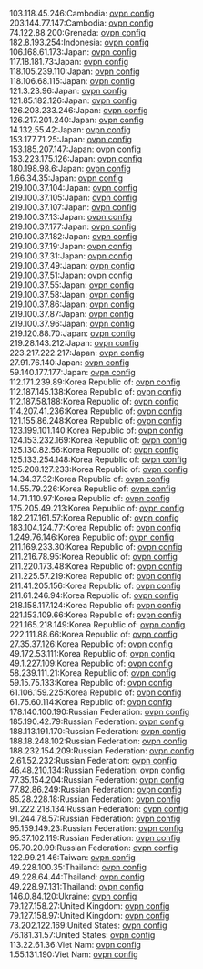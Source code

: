 103.118.45.246:Cambodia: [ovpn config](vpn/103_118_45_246.ovpn)  
203.144.77.147:Cambodia: [ovpn config](vpn/203_144_77_147.ovpn)  
74.122.88.200:Grenada: [ovpn config](vpn/74_122_88_200.ovpn)  
182.8.193.254:Indonesia: [ovpn config](vpn/182_8_193_254.ovpn)  
106.168.61.173:Japan: [ovpn config](vpn/106_168_61_173.ovpn)  
117.18.181.73:Japan: [ovpn config](vpn/117_18_181_73.ovpn)  
118.105.239.110:Japan: [ovpn config](vpn/118_105_239_110.ovpn)  
118.106.68.115:Japan: [ovpn config](vpn/118_106_68_115.ovpn)  
121.3.23.96:Japan: [ovpn config](vpn/121_3_23_96.ovpn)  
121.85.182.126:Japan: [ovpn config](vpn/121_85_182_126.ovpn)  
126.203.233.246:Japan: [ovpn config](vpn/126_203_233_246.ovpn)  
126.217.201.240:Japan: [ovpn config](vpn/126_217_201_240.ovpn)  
14.132.55.42:Japan: [ovpn config](vpn/14_132_55_42.ovpn)  
153.177.71.25:Japan: [ovpn config](vpn/153_177_71_25.ovpn)  
153.185.207.147:Japan: [ovpn config](vpn/153_185_207_147.ovpn)  
153.223.175.126:Japan: [ovpn config](vpn/153_223_175_126.ovpn)  
180.198.98.6:Japan: [ovpn config](vpn/180_198_98_6.ovpn)  
1.66.34.35:Japan: [ovpn config](vpn/1_66_34_35.ovpn)  
219.100.37.104:Japan: [ovpn config](vpn/219_100_37_104.ovpn)  
219.100.37.105:Japan: [ovpn config](vpn/219_100_37_105.ovpn)  
219.100.37.107:Japan: [ovpn config](vpn/219_100_37_107.ovpn)  
219.100.37.13:Japan: [ovpn config](vpn/219_100_37_13.ovpn)  
219.100.37.177:Japan: [ovpn config](vpn/219_100_37_177.ovpn)  
219.100.37.182:Japan: [ovpn config](vpn/219_100_37_182.ovpn)  
219.100.37.19:Japan: [ovpn config](vpn/219_100_37_19.ovpn)  
219.100.37.31:Japan: [ovpn config](vpn/219_100_37_31.ovpn)  
219.100.37.49:Japan: [ovpn config](vpn/219_100_37_49.ovpn)  
219.100.37.51:Japan: [ovpn config](vpn/219_100_37_51.ovpn)  
219.100.37.55:Japan: [ovpn config](vpn/219_100_37_55.ovpn)  
219.100.37.58:Japan: [ovpn config](vpn/219_100_37_58.ovpn)  
219.100.37.86:Japan: [ovpn config](vpn/219_100_37_86.ovpn)  
219.100.37.87:Japan: [ovpn config](vpn/219_100_37_87.ovpn)  
219.100.37.96:Japan: [ovpn config](vpn/219_100_37_96.ovpn)  
219.120.88.70:Japan: [ovpn config](vpn/219_120_88_70.ovpn)  
219.28.143.212:Japan: [ovpn config](vpn/219_28_143_212.ovpn)  
223.217.222.217:Japan: [ovpn config](vpn/223_217_222_217.ovpn)  
27.91.76.140:Japan: [ovpn config](vpn/27_91_76_140.ovpn)  
59.140.177.177:Japan: [ovpn config](vpn/59_140_177_177.ovpn)  
112.171.239.89:Korea Republic of: [ovpn config](vpn/112_171_239_89.ovpn)  
112.187.145.138:Korea Republic of: [ovpn config](vpn/112_187_145_138.ovpn)  
112.187.58.188:Korea Republic of: [ovpn config](vpn/112_187_58_188.ovpn)  
114.207.41.236:Korea Republic of: [ovpn config](vpn/114_207_41_236.ovpn)  
121.155.86.248:Korea Republic of: [ovpn config](vpn/121_155_86_248.ovpn)  
123.199.101.140:Korea Republic of: [ovpn config](vpn/123_199_101_140.ovpn)  
124.153.232.169:Korea Republic of: [ovpn config](vpn/124_153_232_169.ovpn)  
125.130.82.56:Korea Republic of: [ovpn config](vpn/125_130_82_56.ovpn)  
125.133.254.148:Korea Republic of: [ovpn config](vpn/125_133_254_148.ovpn)  
125.208.127.233:Korea Republic of: [ovpn config](vpn/125_208_127_233.ovpn)  
14.34.37.32:Korea Republic of: [ovpn config](vpn/14_34_37_32.ovpn)  
14.55.79.226:Korea Republic of: [ovpn config](vpn/14_55_79_226.ovpn)  
14.71.110.97:Korea Republic of: [ovpn config](vpn/14_71_110_97.ovpn)  
175.205.49.213:Korea Republic of: [ovpn config](vpn/175_205_49_213.ovpn)  
182.217.161.57:Korea Republic of: [ovpn config](vpn/182_217_161_57.ovpn)  
183.104.124.77:Korea Republic of: [ovpn config](vpn/183_104_124_77.ovpn)  
1.249.76.146:Korea Republic of: [ovpn config](vpn/1_249_76_146.ovpn)  
211.169.233.30:Korea Republic of: [ovpn config](vpn/211_169_233_30.ovpn)  
211.216.78.95:Korea Republic of: [ovpn config](vpn/211_216_78_95.ovpn)  
211.220.173.48:Korea Republic of: [ovpn config](vpn/211_220_173_48.ovpn)  
211.225.57.219:Korea Republic of: [ovpn config](vpn/211_225_57_219.ovpn)  
211.41.205.156:Korea Republic of: [ovpn config](vpn/211_41_205_156.ovpn)  
211.61.246.94:Korea Republic of: [ovpn config](vpn/211_61_246_94.ovpn)  
218.158.117.124:Korea Republic of: [ovpn config](vpn/218_158_117_124.ovpn)  
221.153.109.66:Korea Republic of: [ovpn config](vpn/221_153_109_66.ovpn)  
221.165.218.149:Korea Republic of: [ovpn config](vpn/221_165_218_149.ovpn)  
222.111.88.66:Korea Republic of: [ovpn config](vpn/222_111_88_66.ovpn)  
27.35.37.126:Korea Republic of: [ovpn config](vpn/27_35_37_126.ovpn)  
49.172.53.111:Korea Republic of: [ovpn config](vpn/49_172_53_111.ovpn)  
49.1.227.109:Korea Republic of: [ovpn config](vpn/49_1_227_109.ovpn)  
58.239.111.21:Korea Republic of: [ovpn config](vpn/58_239_111_21.ovpn)  
59.15.75.133:Korea Republic of: [ovpn config](vpn/59_15_75_133.ovpn)  
61.106.159.225:Korea Republic of: [ovpn config](vpn/61_106_159_225.ovpn)  
61.75.60.114:Korea Republic of: [ovpn config](vpn/61_75_60_114.ovpn)  
178.140.100.190:Russian Federation: [ovpn config](vpn/178_140_100_190.ovpn)  
185.190.42.79:Russian Federation: [ovpn config](vpn/185_190_42_79.ovpn)  
188.113.191.170:Russian Federation: [ovpn config](vpn/188_113_191_170.ovpn)  
188.18.248.102:Russian Federation: [ovpn config](vpn/188_18_248_102.ovpn)  
188.232.154.209:Russian Federation: [ovpn config](vpn/188_232_154_209.ovpn)  
2.61.52.232:Russian Federation: [ovpn config](vpn/2_61_52_232.ovpn)  
46.48.210.134:Russian Federation: [ovpn config](vpn/46_48_210_134.ovpn)  
77.35.154.204:Russian Federation: [ovpn config](vpn/77_35_154_204.ovpn)  
77.82.86.249:Russian Federation: [ovpn config](vpn/77_82_86_249.ovpn)  
85.28.228.18:Russian Federation: [ovpn config](vpn/85_28_228_18.ovpn)  
91.222.218.134:Russian Federation: [ovpn config](vpn/91_222_218_134.ovpn)  
91.244.78.57:Russian Federation: [ovpn config](vpn/91_244_78_57.ovpn)  
95.159.149.23:Russian Federation: [ovpn config](vpn/95_159_149_23.ovpn)  
95.37.102.119:Russian Federation: [ovpn config](vpn/95_37_102_119.ovpn)  
95.70.20.99:Russian Federation: [ovpn config](vpn/95_70_20_99.ovpn)  
122.99.21.46:Taiwan: [ovpn config](vpn/122_99_21_46.ovpn)  
49.228.100.35:Thailand: [ovpn config](vpn/49_228_100_35.ovpn)  
49.228.64.44:Thailand: [ovpn config](vpn/49_228_64_44.ovpn)  
49.228.97.131:Thailand: [ovpn config](vpn/49_228_97_131.ovpn)  
146.0.84.120:Ukraine: [ovpn config](vpn/146_0_84_120.ovpn)  
79.127.158.27:United Kingdom: [ovpn config](vpn/79_127_158_27.ovpn)  
79.127.158.97:United Kingdom: [ovpn config](vpn/79_127_158_97.ovpn)  
73.202.122.169:United States: [ovpn config](vpn/73_202_122_169.ovpn)  
76.181.31.57:United States: [ovpn config](vpn/76_181_31_57.ovpn)  
113.22.61.36:Viet Nam: [ovpn config](vpn/113_22_61_36.ovpn)  
1.55.131.190:Viet Nam: [ovpn config](vpn/1_55_131_190.ovpn)  
